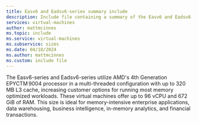 ```yaml
---
title: Easv6 and Eadsv6-series summary include
description: Include file containing a summary of the Easv6 and Eadsv6-series size family.
services: virtual-machines
author: mattmcinnes
ms.topic: include
ms.service: virtual-machines
ms.subservice: sizes
ms.date: 04/18/2024
ms.author: mattmcinnes
ms.custom: include file
---
```

The Easv6-series and Eadsv6-series utilize AMD's 4th Generation EPYCTM 9004 processor in a multi-threaded configuration with up to 320 MB L3 cache, increasing customer options for running most memory optimized workloads.  These virtual machines offer up to 96 vCPU and 672 GiB of RAM. This size is ideal for memory-intensive enterprise applications, data warehousing, business intelligence, in-memory analytics, and financial transactions.